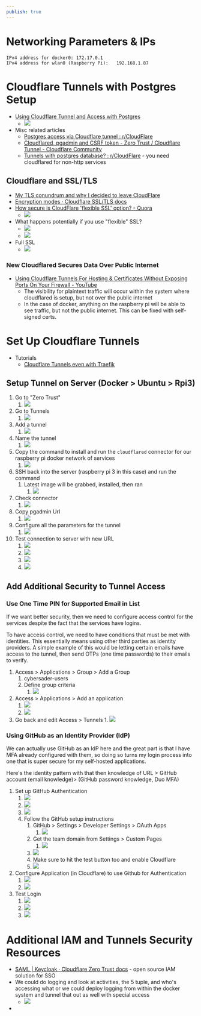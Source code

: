 ```yaml
---
publish: true
---
```

# Networking Parameters & IPs
```
IPv4 address for docker0: 172.17.0.1
IPv4 address for wlan0 (Raspberry Pi):   192.168.1.87
```

# Cloudflare Tunnels with Postgres Setup
- [Using Cloudflare Tunnel and Access with Postgres](https://blog.cloudflare.com/cloudflare-tunnel-for-postgres/) 
	- ![](../../__attachments/Secure%20Database%20Exposition/Project%20Workspace/IMG-20231201215700982.png)
- Misc related articles
	- [Postgres access via Cloudflare tunnel : r/CloudFlare](https://www.reddit.com/r/CloudFlare/comments/12tg7wx/postgres_access_via_cloudflare_tunnel/) 
	- [Cloudflared, pgadmin and CSRF token - Zero Trust / Cloudflare Tunnel - Cloudflare Community](https://community.cloudflare.com/t/cloudflared-pgadmin-and-csrf-token/272751)
	- [Tunnels with postgres database? : r/CloudFlare](https://www.reddit.com/r/CloudFlare/comments/rtlca2/tunnels_with_postgres_database/) - you need cloudflared for non-http services

## Cloudflare and SSL/TLS
- [My TLS conundrum and why I decided to leave CloudFlare](https://scotthelme.co.uk/tls-conundrum-and-leaving-cloudflare/)
- [Encryption modes · Cloudflare SSL/TLS docs](https://developers.cloudflare.com/ssl/origin-configuration/ssl-modes/)
- [How secure is CloudFlare 'flexible SSL' option? - Quora](https://www.quora.com/How-secure-is-CloudFlare-flexible-SSL-option)
	- ![](../../__attachments/Secure%20Database%20Exposition/Project%20Workspace/IMG-20231202161219659.png)
- What happens potentially if you use "flexible" SSL?
	- ![](../../__attachments/Secure%20Database%20Exposition/Project%20Workspace/IMG-20231202161646741.png)
	- ![](../../__attachments/Secure%20Database%20Exposition/Project%20Workspace/IMG-20231202161740933.png)
- Full SSL
	- ![](../../__attachments/Secure%20Database%20Exposition/Project%20Workspace/IMG-20231202161800346.png)

### New Cloudflared Secures Data Over Public Internet
- [Using Cloudflare Tunnels For Hosting & Certificates Without Exposing Ports On Your Firewall - YouTube](https://www.youtube.com/watch?v=eojWaJQvqiw&t=346s) 
	- The visibility for plaintext traffic will occur within the system where cloudflared is setup, but not over the public internet
	- In the case of docker, anything on the raspberry pi will be able to see traffic, but not the public internet. This can be fixed with self-signed certs.

# Set Up Cloudflare Tunnels
- Tutorials
	- [Cloudflare Tunnels even with Traefik](https://www.youtube.com/watch?v=yMmxw-DZ5Ec&list=PLAo444udA0qyan41bUMRNrH1idRk3GsrV&index=13&t=696s)
## Setup Tunnel on Server (Docker > Ubuntu > Rpi3)
1. Go to "Zero Trust"
	1. ![](../../__attachments/Secure%20Database%20Exposition/Project%20Workspace/IMG-20231202165754906.png)
2. Go to Tunnels
	1. ![](../../__attachments/Secure%20Database%20Exposition/Project%20Workspace/IMG-20231202165820900.png)
3. Add a tunnel
	1. ![](../../__attachments/Secure%20Database%20Exposition/Project%20Workspace/IMG-20231202170759492.png)
4. Name the tunnel
	1. ![](../../__attachments/Secure%20Database%20Exposition/Project%20Workspace/IMG-20231202171458366.png)
5. Copy the command to install and run the `cloudflared` connector for our raspberry pi docker network of services
	1. ![](../../__attachments/Secure%20Database%20Exposition/Project%20Workspace/IMG-20231202171711786.png)
6. SSH back into the server (raspberry pi 3 in this case) and run the command
	1. Latest image will be grabbed, installed, then ran
		1. ![](../../__attachments/Secure%20Database%20Exposition/Project%20Workspace/IMG-20231202171844727.png)
7. Check connector
	1. ![](../../__attachments/Secure%20Database%20Exposition/Project%20Workspace/IMG-20231202172811306.png)
9. Copy pgadmin Url
	1. ![](../../__attachments/Secure%20Database%20Exposition/Project%20Workspace/IMG-20231202173252316.png)
10. Configure all the parameters for the tunnel
	1. ![](../../__attachments/Secure%20Database%20Exposition/Project%20Workspace/IMG-20231202174654722.png)
11. Test connection to server with new URL
	1. ![](../../__attachments/Secure%20Database%20Exposition/Project%20Workspace/IMG-20231202174747278.png)
	2. ![](../../__attachments/Secure%20Database%20Exposition/Project%20Workspace/IMG-20231202174805919.png)
	3. ![](../../__attachments/Secure%20Database%20Exposition/Project%20Workspace/IMG-20231202174942536.png)
	4. ![](../../__attachments/Secure%20Database%20Exposition/Project%20Workspace/IMG-20231202211307950.png)
## Add Additional Security to Tunnel Access

### Use One Time PIN for Supported Email in List
If we want better security, then we need to configure access control for the services despite the fact that the services have logins.  

To have access control, we need to have conditions that must be met with identities.  This essentially means using other third parties as identity providers.  A simple example of this would be letting certain emails have access to the tunnel, then send OTPs (one time passwords) to their emails to verify.

1. Access > Applications > Group > Add a Group
	1. cybersader-users
	2. Define group criteria
		1. ![](../../__attachments/Secure%20Database%20Exposition/Project%20Workspace/IMG-20231202212820954.png)
2. Access > Applications > Add an application
	1. ![](../../__attachments/Secure%20Database%20Exposition/Project%20Workspace/IMG-20231202212103108.png)
	2. ![](../../__attachments/Secure%20Database%20Exposition/Project%20Workspace/IMG-20231202213114693.png)
3. Go back and edit Access > Tunnels
		1. ![](../../__attachments/Secure%20Database%20Exposition/Project%20Workspace/IMG-20231202213423220.png)

### Using GitHub as an Identity Provider (IdP)
We can actually use GitHub as an IdP here and the great part is that I have MFA already configured with them, so doing so turns my login process into one that is super secure for my self-hosted applications.  

Here's the identity pattern with that then knowledge of URL > GitHub account (email knowledge)> (GitHub password knowledge, Duo MFA)

1. Set up GitHub Authentication
	1. ![](../../__attachments/Secure%20Database%20Exposition/Project%20Workspace/IMG-20231202223328627.png)
	2. ![](../../__attachments/Secure%20Database%20Exposition/Project%20Workspace/IMG-20231202223347519.png)
	3. ![](../../__attachments/Secure%20Database%20Exposition/Project%20Workspace/IMG-20231202223407214.png)
	4. Follow the GitHub setup instructions
		1. GitHub > Settings > Developer Settings > OAuth Apps
			1. ![](../../__attachments/Secure%20Database%20Exposition/Project%20Workspace/IMG-20231202223703049.png)
		2. Get the team domain from Settings > Custom Pages
			1. ![](../../__attachments/Secure%20Database%20Exposition/Project%20Workspace/IMG-20231202224135437.png)
		3. ![](../../__attachments/Secure%20Database%20Exposition/Project%20Workspace/IMG-20231202224251217.png)
		4. Make sure to hit the test button too and enable Cloudflare
		5. ![](../../__attachments/Secure%20Database%20Exposition/Project%20Workspace/IMG-20231202224741801.png)
2. Configure Application (in Cloudflare) to use Github for Authentication
	1. ![](../../__attachments/Secure%20Database%20Exposition/Project%20Workspace/IMG-20231202225653149.png)
	2. ![](../../__attachments/Secure%20Database%20Exposition/Project%20Workspace/IMG-20231202225701129.png)
3. Test Login
	1. ![](../../__attachments/Secure%20Database%20Exposition/Project%20Workspace/IMG-20231202225833512.png)
	2. ![](../../__attachments/Secure%20Database%20Exposition/Project%20Workspace/IMG-20231202225855909.png)
	3. ![](../../__attachments/Secure%20Database%20Exposition/Project%20Workspace/IMG-20231202225913757.png)
# Additional IAM and Tunnels Security Resources
- [SAML | Keycloak · Cloudflare Zero Trust docs](https://developers.cloudflare.com/cloudflare-one/identity/idp-integration/keycloak/) - open source IAM solution for SSO
- We could do logging and look at activities, the 5 tuple, and who's accessing what or we could deploy logging from within the docker system and tunnel that out as well with special access
	- ![](../../__attachments/Secure%20Database%20Exposition/Project%20Workspace/IMG-20231202224056321.png)
- 